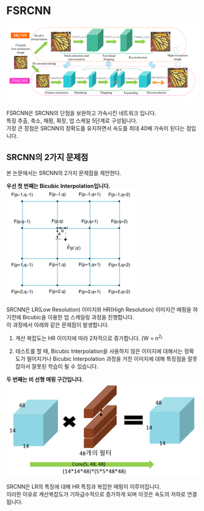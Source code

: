 # FSRCNN  
![FSRCNN](../static/FSRCNN.png "FSRCNN 네트워크 구조")  

FSRCNN은 SRCNN의 단점을 보완하고 가속시킨 네트워크 입니다.  
특징 추출, 축소, 매핑, 확장, 업 스케일 5단계로 구성됩니다.  
가장 큰 장점은 SRCNN의 정확도를 유지하면서 속도를 최대 40배 가속이 된다는 점입니다.

## SRCNN의 2가지 문제점
본 논문에서는 SRCNN의 2가지 문제점을 제안한다.  
  
**우선 첫 번째는 Bicubic Interpolation입니다.**  
![Bicubic Interpolation](../static/Bicubic.png "Bicubic 보간법") 

SRCNN은 LR(Low Resolution) 이미지와 HR(High Resolution) 이미지간 매핑을 하기전에 Bicubic을 이용한 업 스케일링 과정을 진행합니다.  
이 과정에서 아래와 같은 문제점이 발생합니다.  
1) 계산 복잡도는 HR 이미지에 따라 2차적으로 증가합니다. (W = n<sup>2<sub>)  

2) 테스트를 할 때, Bicubic Interpolation을 사용하지 않은 이미지에 대해서는 정확도가 떨어지거나 Bicubic Interpolation 과정을 거친 이미지에 대해 특징점을 잘못 잡아서 잘못된 학습이 될 수 있습니다.  
  

**두 번째는 비 선형 매핑 구간입니다.**  
![SRCNN 비 선형 매핑의 문제점](../static/FSRCNN-NonLinearMapping.png "SRCNN 비 선형 매핑의 문제점") 

SRCNN은 LR의 특징에 대해 HR 특징과 복잡한 매핑이 이루어집니다.  
이러한 이유로 계산복잡도가 기하급수적으로 증가하게 되며 이것은 속도의 저하로 연결됩니다.  
